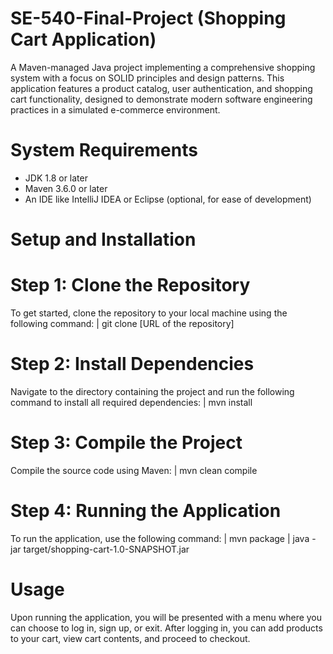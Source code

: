 # SE-540-Final-Project (Shopping Cart Application)
A Maven-managed Java project implementing a comprehensive shopping system with a focus on SOLID principles and design patterns. This application features a product catalog, user authentication, and shopping cart functionality, designed to demonstrate modern software engineering practices in a simulated e-commerce environment.

# System Requirements
- JDK 1.8 or later
- Maven 3.6.0 or later
- An IDE like IntelliJ IDEA or Eclipse (optional, for ease of development)

# Setup and Installation
# Step 1: Clone the Repository
To get started, clone the repository to your local machine using the following command:
| git clone [URL of the repository]
# Step 2: Install Dependencies
Navigate to the directory containing the project and run the following command to install all required dependencies:
| mvn install
# Step 3: Compile the Project
Compile the source code using Maven:
| mvn clean compile
# Step 4: Running the Application
To run the application, use the following command:
| mvn package
| java -jar target/shopping-cart-1.0-SNAPSHOT.jar

# Usage
Upon running the application, you will be presented with a menu where you can choose to log in, sign up, or exit. After logging in, you can add products to your cart, view cart contents, and proceed to checkout.
